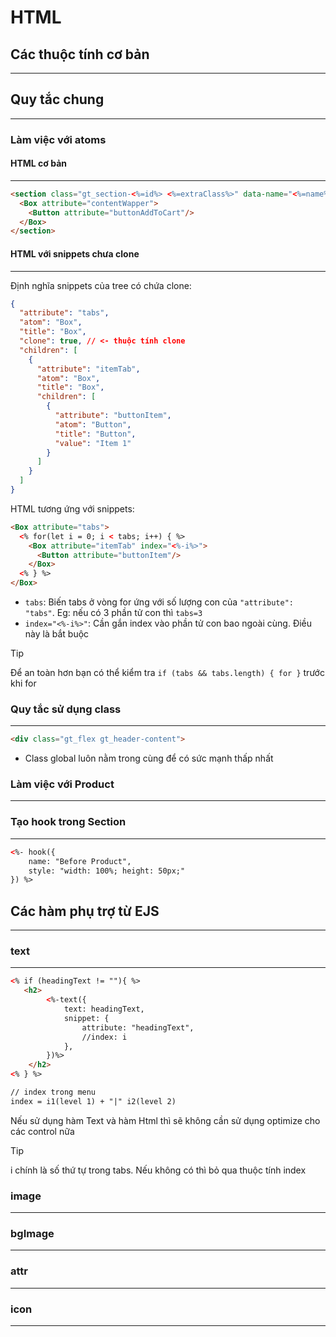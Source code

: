 # HTML

## Các thuộc tính cơ bản
------------------------

## Quy tắc chung
------------------------

### Làm việc với atoms
#### HTML cơ bản
------------------------
```html
<section class="gt_section-<%=id%> <%=extraClass%>" data-name="<%=name%>">
  <Box attribute="contentWapper">
    <Button attribute="buttonAddToCart"/>
  </Box>
</section>
```
#### HTML với snippets chưa clone
------------------------
Định nghĩa snippets của tree có chứa clone:
```json
{
  "attribute": "tabs",
  "atom": "Box",
  "title": "Box",
  "clone": true, // <- thuộc tính clone
  "children": [
    {
      "attribute": "itemTab",
      "atom": "Box",
      "title": "Box",
      "children": [
        {
          "attribute": "buttonItem",
          "atom": "Button",
          "title": "Button",
          "value": "Item 1"
        }
      ]
    }
  ]
}
```

HTML tương ứng với snippets:
```html
<Box attribute="tabs">
  <% for(let i = 0; i < tabs; i++) { %>
    <Box attribute="itemTab" index="<%-i%>">
      <Button attribute="buttonItem"/>
    </Box>
  <% } %>
</Box>
```
- `tabs`: Biến tabs ở vòng for ứng với số lượng con của `"attribute": "tabs"`. Eg: nếu có 3 phần tử con thì `tabs=3`
- `index="<%-i%>"`: Cần gắn index vào phần tử con bao ngoài cùng. Điều này là bắt buộc

>[!tip]
>Để an toàn hơn bạn có thể kiểm tra `if (tabs && tabs.length) { for }` trước khi for

### Quy tắc sử dụng class
------------------------
```html
<div class="gt_flex gt_header-content">
```
- Class global luôn nằm trong cùng để có sức mạnh thấp nhất


### Làm việc với Product
------------------------

### Tạo hook trong Section
------------------------

```html
<%- hook({
    name: "Before Product",
    style: "width: 100%; height: 50px;"
}) %>
```

## Các hàm phụ trợ từ EJS
------------------------
### text
------------------------
```html
<% if (headingText != ""){ %>
   <h2>
        <%-text({
            text: headingText,
            snippet: {
                attribute: "headingText",
                //index: i
            },
        })%>
    </h2>
<% } %>

// index trong menu
index = i1(level 1) + "|" i2(level 2)
```

Nếu sử dụng hàm Text và hàm Html thì sẽ không cần sử dụng optimize cho các control nữa

> [!Tip]
>  i chính là số thứ tự trong tabs. Nếu không có thì bỏ qua thuộc tính index

### image
------------------------

### bgImage
------------------------

### attr
------------------------

### icon
------------------------
